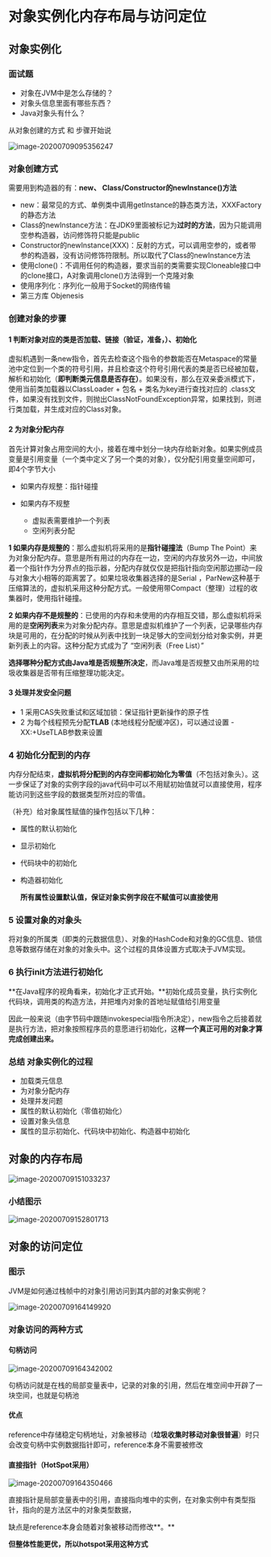 # 对象实例化内存布局与访问定位

## 对象实例化

### 面试题

- 对象在JVM中是怎么存储的？
- 对象头信息里面有哪些东西？
- Java对象头有什么？

从对象创建的方式 和 步骤开始说

![image-20200709095356247](images/image-20200709095356247.png)

### 对象创建方式 

需要用到构造器的有：**new、 Class/Constructor的newInstance()方法**

- new：最常见的方式、单例类中调用getInstance的静态类方法，XXXFactory的静态方法
- Class的newInstance方法：在JDK9里面被标记为**过时的方法**，因为只能调用空参构造器，访问修饰符只能是public
- Constructor的newInstance(XXX)：反射的方式，可以调用空参的，或者带参的构造器，没有访问修饰符限制。所以取代了Class的newInstance方法
- 使用clone()：不调用任何的构造器，要求当前的类需要实现Cloneable接口中的clone接口，A对象调用clone()方法得到一个克隆对象
- 使用序列化：序列化一般用于Socket的网络传输
- 第三方库 Objenesis

### 创建对象的步骤

#### 1 判断对象对应的类是否加载、链接（验证，准备，）、初始化

虚拟机遇到一条new指令，首先去检查这个指令的参数能否在Metaspace的常量池中定位到一个类的符号引用，并且检查这个符号引用代表的类是否已经被加载，解析和初始化（**即判断类元信息是否存在）**。如果没有，那么在双亲委派模式下，使用当前类加载器以ClassLoader + 包名 + 类名为key进行查找对应的 .class文件，如果没有找到文件，则抛出ClassNotFoundException异常，如果找到，则进行类加载，并生成对应的Class对象。

#### 2 为对象分配内存

首先计算对象占用空间的大小，接着在堆中划分一块内存给新对象。如果实例成员变量是引用变量（一个类中定义了另一个类的对象），仅分配引用变量空间即可，即4个字节大小

- 如果内存规整：指针碰撞

- 如果内存不规整
  - 虚拟表需要维护一个列表
  - 空闲列表分配

**1 如果内存是规整的**：那么虚拟机将采用的是**指针碰撞法**（Bump The Point）来为对象分配内存。意思是所有用过的内存在一边，空闲的内存放另外一边，中间放着一个指针作为分界点的指示器，分配内存就仅仅是把指针指向空闲那边挪动一段与对象大小相等的距离罢了。如果垃圾收集器选择的是Serial ，ParNew这种基于压缩算法的，虚拟机采用这种分配方式。一般使用带Compact（整理）过程的收集器时，使用指针碰撞。

**2 如果内存不是规整的**：已使用的内存和未使用的内存相互交错，那么虚拟机将采用的是**空闲列表**来为对象分配内存。意思是虚拟机维护了一个列表，记录哪些内存块是可用的，在分配的时候从列表中找到一块足够大的空间划分给对象实例，并更新列表上的内容。这种分配方式成为了 “空闲列表（Free List）”

**选择哪种分配方式由Java堆是否规整所决定**，而Java堆是否规整又由所采用的垃圾收集器是否带有压缩整理功能决定。

#### 3 处理并发安全问题

- 1 采用CAS失败重试和区域加锁：保证指针更新操作的原子性
- 2 为每个线程预先分配**TLAB** (本地线程分配缓冲区)，可以通过设置 -XX:+UseTLAB参数来设置

### 4 初始化分配到的内存

内存分配结束，**虚拟机将分配到的内存空间都初始化为零值**（不包括对象头）。这一步保证了对象的实例字段的java代码中可以不用赋初始值就可以直接使用，程序能访问到这些字段的数据类型所对应的零值。

（补充）给对象属性赋值的操作包括以下几种：

- 属性的默认初始化

- 显示初始化

- 代码块中的初始化

- 构造器初始化

  **所有属性设置默认值，保证对象实例字段在不赋值可以直接使用**


### 5 设置对象的对象头

将对象的所属类（即类的元数据信息）、对象的HashCode和对象的GC信息、锁信息等数据存储在对象的对象头中。这个过程的具体设置方式取决于JVM实现。

### 6 执行init方法进行初始化

**在Java程序的视角看来，初始化才正式开始。**初始化成员变量，执行实例化代码块，调用类的构造方法，并把堆内对象的首地址赋值给引用变量

因此一般来说（由字节码中跟随invokespecial指令所决定），new指令之后接着就是执行方法，把对象按照程序员的意愿进行初始化，这**样一个真正可用的对象才算完成创建出来。**

### 总结 对象实例化的过程

- 加载类元信息
- 为对象分配内存
- 处理并发问题
- 属性的默认初始化（零值初始化）
- 设置对象头信息
- 属性的显示初始化、代码块中初始化、构造器中初始化

## 对象的内存布局

![image-20200709151033237](images/image-20200709151033237.png)



### 小结图示

![image-20200709152801713](images/image-20200709152801713.png)

## 对象的访问定位

### 图示

JVM是如何通过栈帧中的对象引用访问到其内部的对象实例呢？

![image-20200709164149920](images/image-20200709164149920.png)

### 对象访问的两种方式

#### 句柄访问

![image-20200709164342002](images/image-20200709164342002.png)

句柄访问就是在栈的局部变量表中，记录的对象的引用，然后在堆空间中开辟了一块空间，也就是句柄池

#### 优点

reference中存储稳定句柄地址，对象被移动（**垃圾收集时移动对象很普遍**）时只会改变句柄中实例数据指针即可，reference本身不需要被修改

#### 直接指针（HotSpot采用）

![image-20200709164350466](images/image-20200709164350466.png)

直接指针是局部变量表中的引用，直接指向堆中的实例，在对象实例中有类型指针，指向的是方法区中的对象类型数据，

缺点是reference本身会随着对象被移动而修改**。** 

**但整体性能更优，所以hotspot采用这种方式**



